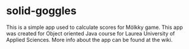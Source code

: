 # solid-goggles

This is a simple app used to calculate scores for Mölkky game. This app was created for Object oriented Java course for 
Laurea University of Applied Sciences. More info about the app can be found at the wiki. 
